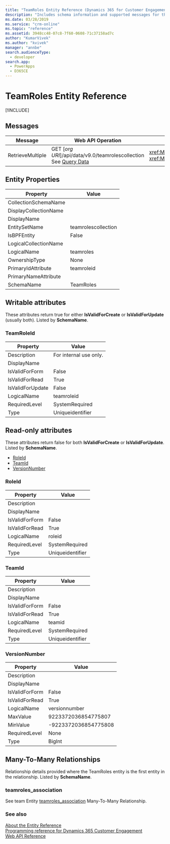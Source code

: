 ```yaml
---
title: "TeamRoles Entity Reference (Dynamics 365 for Customer Engagement)| MicrosoftDocs"
description: "Includes schema information and supported messages for the TeamRoles entity."
ms.date: 03/28/2019
ms.service: "crm-online"
ms.topic: "reference"
ms.assetid: 3948cc48-07c8-7f60-0608-71c37158ad7c
author: "KumarVivek"
ms.author: "kvivek"
manager: "annbe"
search.audienceType: 
  - developer
search.app: 
  - PowerApps
  - D365CE
---
```

# TeamRoles Entity Reference

[!INCLUDE[](../../includes/cc_applies_to_update_9_0_0.md)]




## Messages

|Message|Web API Operation|SDK Assembly|
|-|-|-|
|RetrieveMultiple|GET [*org URI*]/api/data/v9.0/teamrolescollection<br />See [Query Data](/powerapps/developer/common-data-service/webapi/query-data-web-api)|<xref:Microsoft.Xrm.Sdk.Messages.RetrieveMultipleRequest> or <br /><xref:Microsoft.Xrm.Sdk.IOrganizationService.RetrieveMultiple*>|

## Entity Properties

|Property|Value|
|--------|-----|
|CollectionSchemaName||
|DisplayCollectionName||
|DisplayName||
|EntitySetName|teamrolescollection|
|IsBPFEntity|False|
|LogicalCollectionName||
|LogicalName|teamroles|
|OwnershipType|None|
|PrimaryIdAttribute|teamroleid|
|PrimaryNameAttribute||
|SchemaName|TeamRoles|

<a name="writable-attributes"></a>

## Writable attributes

These attributes return true for either **IsValidForCreate** or **IsValidForUpdate** (usually both). Listed by **SchemaName**.


### <a name="BKMK_TeamRoleId"></a> TeamRoleId

|Property|Value|
|--------|-----|
|Description|For internal use only.|
|DisplayName||
|IsValidForForm|False|
|IsValidForRead|True|
|IsValidForUpdate|False|
|LogicalName|teamroleid|
|RequiredLevel|SystemRequired|
|Type|Uniqueidentifier|

<a name="read-only-attributes"></a>

## Read-only attributes

These attributes return false for both **IsValidForCreate** or **IsValidForUpdate**. Listed by **SchemaName**.

- [RoleId](#BKMK_RoleId)
- [TeamId](#BKMK_TeamId)
- [VersionNumber](#BKMK_VersionNumber)


### <a name="BKMK_RoleId"></a> RoleId

|Property|Value|
|--------|-----|
|Description||
|DisplayName||
|IsValidForForm|False|
|IsValidForRead|True|
|LogicalName|roleid|
|RequiredLevel|SystemRequired|
|Type|Uniqueidentifier|


### <a name="BKMK_TeamId"></a> TeamId

|Property|Value|
|--------|-----|
|Description||
|DisplayName||
|IsValidForForm|False|
|IsValidForRead|True|
|LogicalName|teamid|
|RequiredLevel|SystemRequired|
|Type|Uniqueidentifier|


### <a name="BKMK_VersionNumber"></a> VersionNumber

|Property|Value|
|--------|-----|
|Description||
|DisplayName||
|IsValidForForm|False|
|IsValidForRead|True|
|LogicalName|versionnumber|
|MaxValue|9223372036854775807|
|MinValue|-9223372036854775808|
|RequiredLevel|None|
|Type|BigInt|

<a name="manytomany"></a>

## Many-To-Many Relationships

Relationship details provided where the TeamRoles entity is the first entity in the relationship. Listed by **SchemaName**.


### <a name="BKMK_teamroles_association"></a> teamroles_association

See team Entity [teamroles_association](team.md#BKMK_teamroles_association) Many-To-Many Relationship.

### See also

[About the Entity Reference](../about-entity-reference.md)<br />
[Programming reference for Dynamics 365 Customer Engagement](../programming-reference.md)<br />
[Web API Reference](/dynamics365/customer-engagement/web-api/about)<br />
<xref href="Microsoft.Dynamics.CRM.teamroles?text=teamroles EntityType" />